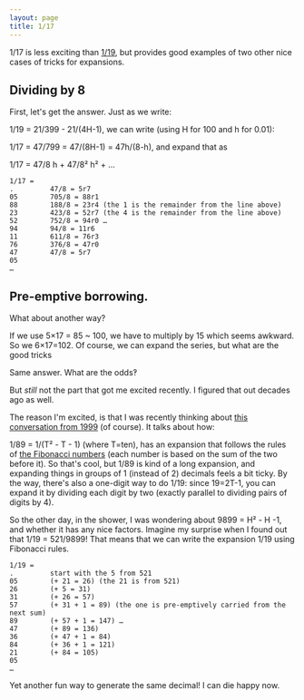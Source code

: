 ```yaml
---
layout: page
title: 1/17
---
```


1/17 is less exciting than [1/19](19.md), but provides good examples of two other nice cases of tricks for expansions.

## Dividing by 8

First, let's get the answer. Just as we write:

1/19 = 21/399 - 21/(4H-1), we can write (using H for 100 and h for 0.01):

1/17 = 47/799 = 47/(8H-1) = 47h/(8-h), and expand that as 


1/17 = 47/8 h + 47/8² h² + …

```
1/17 = 
.         47/8 = 5r7
05        705/8 = 88r1
88        188/8 = 23r4 (the 1 is the remainder from the line above)
23        423/8 = 52r7 (the 4 is the remainder from the line above)
52        752/8 = 94r0 …
94        94/8 = 11r6
11        611/8 = 76r3
76        376/8 = 47r0
47        47/8 = 5r7
05
…
```

## Pre-emptive borrowing.

What about another way?

If we use 5×17 = 85 ~ 100, we have to multiply by 15 which seems awkward. So we 6×17=102. Of course, we can expand the series, but what are the good tricks 

Same answer. What are the odds‽

But _still_ not the part that got me excited recently. I figured that out decades ago as well.

The reason I'm excited, is that I was recently thinking about [this conversation from 1999](https://groups.google.com/forum/#!search/rec.puzzles$20dushoff$20fibonacci$20repeating$20decimals/rec.puzzles/-0zwc8AS_K4/5U-XavaZZqgJ) (of course). It talks about how:

1/89 = 1/(T² - T - 1) (where T=ten), has an expansion that follows the rules of [the Fibonacci numbers](https://en.wikipedia.org/wiki/Fibonacci_number) (each number is based on the sum of the two before it). So that's cool, but 1/89 is kind of a long expansion, and expanding things in groups of 1 (instead of 2) decimals feels a bit ticky. By the way, there's also a one-digit way to do 1/19: since 19=2T-1, you can expand it by dividing each digit by two (exactly parallel to dividing pairs of digits by 4).  

So the other day, in the shower, I was wondering about 9899 = H² - H -1, and whether it has any nice factors. Imagine my surprise when I found out that 1/19 = 521/9899! That means that we can write the expansion 1/19 using Fibonacci rules.

```
1/19 = 
.         start with the 5 from 521
05        (+ 21 = 26) (the 21 is from 521)
26        (+ 5 = 31)
31        (+ 26 = 57)
57        (+ 31 + 1 = 89) (the one is pre-emptively carried from the next sum)
89        (+ 57 + 1 = 147) …
47        (+ 89 = 136)
36        (+ 47 + 1 = 84)
84        (+ 36 + 1 = 121)
21        (+ 84 = 105)
05
…
```

Yet another fun way to generate the same decimal! I can die happy now.
